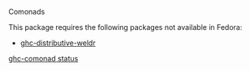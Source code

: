 Comonads

This package requires the following packages not available in Fedora:

* [ghc-distributive-weldr](../ghc-distributive-weldr)

[ghc-comonad status](https://copr.fedorainfracloud.org/coprs/dshea/bdcs-haskell-deps/package/ghc-comonad/status_image/last_build.png)
